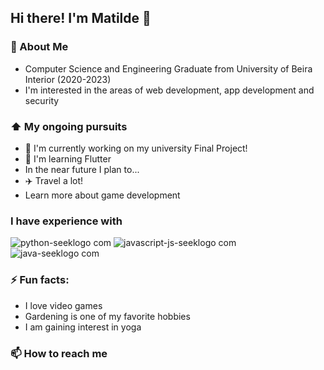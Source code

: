 ## Hi there! I'm Matilde 👋

### 📖 About Me
* Computer Science and Engineering Graduate from University of Beira Interior (2020-2023)
* I'm interested in the areas of web development, app development and security

### ⬆ My ongoing pursuits
* 🔭 I'm currently working on my university Final Project!
* 🌱 I'm learning Flutter
* In the near future I plan to...
*   ✈️ Travel a lot!
*   Learn more about game development

### I have experience with
![python-seeklogo com](https://github.com/matzro/matzro/assets/77325729/e7876c56-e3c6-4f8b-9f34-d40fcc33a024)
![javascript-js-seeklogo com](https://github.com/matzro/matzro/assets/77325729/51acccd2-8f09-4660-82f6-111c68c68200)
![java-seeklogo com](https://github.com/matzro/matzro/assets/77325729/7c51e3ed-58c7-434a-946c-d611d133be4e)


### ⚡ Fun facts:
* I love video games
* Gardening is one of my favorite hobbies
* I am gaining interest in yoga

### 📫 How to reach me



<!--
**khajiits/khajiits** is a ✨ _special_ ✨ repository because its `README.md` (this file) appears on your GitHub profile.

Here are some ideas to get you started:

- 🔭 I’m currently working on ...
- 🌱 I’m currently learning ...
- 👯 I’m looking to collaborate on ...
- 🤔 I’m looking for help with ...
- 💬 Ask me about ...
- 📫 How to reach me: ...
- 😄 Pronouns: ...
- ⚡ Fun fact: ...
-->
